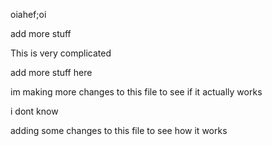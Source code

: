 oiahef;oi 

add more stuff

This is very complicated

add more stuff here


im making more changes to this file to see if it actually works

i dont know

adding some changes to this file to see how it works